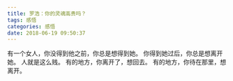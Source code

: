 ```yaml
---
title: 罗浩：你的灵魂高贵吗？
tags: 感悟
categories: 感悟
date: 2018-06-19 09:50:37
---
```


有一个女人，你没得到他之前，你总是想得到她。
你得到她过后，你总是想离开她。
人就是这么贱。
有的地方，你离开了，想回去。
有的地方，你待在那里，想离开。